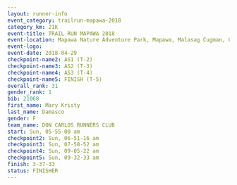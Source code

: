 ```yaml
---
layout: runner-info 
event_category: trailrun-mapawa-2018 
category_km: 21K 
event-title: TRAIL RUN MAPAWA 2018 
event-location: Mapawa Nature Adventure Park, Mapawa, Malasag Cugman, Cagayan de Oro Philippines 
event-logo: 
event-date: 2018-04-29 
checkpoint-name2: AS1 (T-2) 
checkpoint-name3: AS2 (T-3) 
checkpoint-name4: AS3 (T-4) 
checkpoint-name5: FINISH (T-5) 
overall_rank: 31
gender_rank: 1
bib: 21068
first_name: Mary Kristy
last_name: Damasco
gender: F
team_name: DON CARLOS RUNNERS CLUB
start: Sun, 05-55-00 am
checkpoint2: Sun, 06-51-16 am
checkpoint3: Sun, 07-58-52 am
checkpoint4: Sun, 09-05-22 am
checkpoint5: Sun, 09-32-33 am
finish: 3-37-33
status: FINISHER
---
```

